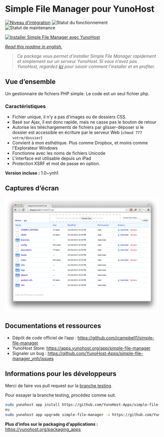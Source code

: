 <!--
N.B.: This README was automatically generated by https://github.com/YunoHost/apps/tree/master/tools/README-generator
It shall NOT be edited by hand.
-->

# Simple File Manager pour YunoHost

[![Niveau d’intégration](https://dash.yunohost.org/integration/simple-file-manager.svg)](https://dash.yunohost.org/appci/app/simple-file-manager) ![Statut du fonctionnement](https://ci-apps.yunohost.org/ci/badges/simple-file-manager.status.svg) ![Statut de maintenance](https://ci-apps.yunohost.org/ci/badges/simple-file-manager.maintain.svg)

[![Installer Simple File Manager avec YunoHost](https://install-app.yunohost.org/install-with-yunohost.svg)](https://install-app.yunohost.org/?app=simple-file-manager)

*[Read this readme in english.](./README.md)*

> *Ce package vous permet d’installer Simple File Manager rapidement et simplement sur un serveur YunoHost.
Si vous n’avez pas YunoHost, regardez [ici](https://yunohost.org/#/install) pour savoir comment l’installer et en profiter.*

## Vue d’ensemble

Un gestionnaire de fichiers PHP simple. Le code est un seul fichier php.

### Caractéristiques

- Fichier unique, il n'y a pas d'images ou de dossiers CSS.
- Basé sur Ajax, il est donc rapide, mais ne casse pas le bouton de retour
- Autorise les téléchargements de fichiers par glisser-déposer si le dossier est accessible en écriture par le serveur Web (`chmod 777 votre/dossier`)
- Convient à mon esthétique. Plus comme Dropbox, et moins comme l'Explorateur Windows
- Fonctionne avec les noms de fichiers Unicode
- L'interface est utilisable depuis un iPad
- Protection XSRF et mot de passe en option.

**Version incluse :** 1.0~ynh1

## Captures d’écran

![Capture d’écran de Simple File Manager](./doc/screenshots/screenshot.png)

## Documentations et ressources

* Dépôt de code officiel de l’app : <https://github.com/jcampbell1/simple-file-manager>
* YunoHost Store: <https://apps.yunohost.org/app/simple-file-manager>
* Signaler un bug : <https://github.com/YunoHost-Apps/simple-file-manager_ynh/issues>

## Informations pour les développeurs

Merci de faire vos pull request sur la [branche testing](https://github.com/YunoHost-Apps/simple-file-manager_ynh/tree/testing).

Pour essayer la branche testing, procédez comme suit.

``` bash
sudo yunohost app install https://github.com/YunoHost-Apps/simple-file-manager_ynh/tree/testing --debug
ou
sudo yunohost app upgrade simple-file-manager -u https://github.com/YunoHost-Apps/simple-file-manager_ynh/tree/testing --debug
```

**Plus d’infos sur le packaging d’applications :** <https://yunohost.org/packaging_apps>